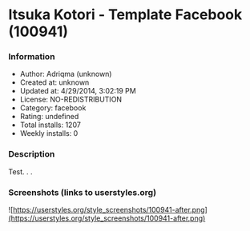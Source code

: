 # Itsuka Kotori - Template Facebook (100941)

### Information
- Author: Adriqma (unknown)
- Created at: unknown
- Updated at: 4/29/2014, 3:02:19 PM
- License: NO-REDISTRIBUTION
- Category: facebook
- Rating: undefined
- Total installs: 1207
- Weekly installs: 0


### Description
Test. . .


### Screenshots (links to userstyles.org)
![https://userstyles.org/style_screenshots/100941-after.png](https://userstyles.org/style_screenshots/100941-after.png)



